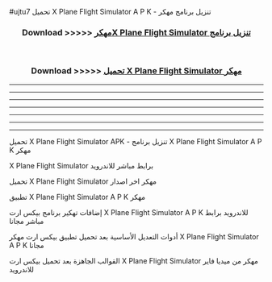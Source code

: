 #ujtu7 تحميل X Plane Flight Simulator A P K - تنزيل برنامج مهكر



<div align="center">
<h3>Download >>>>> <a href="https://runaway1.web.app/?sq=X Plane Flight Simulator">مهكرX Plane Flight Simulator تنزيل برنامج</a></h3><br>

<h3>Download >>>>> <a href="https://runaway1.web.app/?sq=X Plane Flight Simulator">تحميل X Plane Flight Simulator مهكر</a></h3>
</div>


----------------------------------------------------------

----------------------------------------------------------

----------------------------------------------------------

----------------------------------------------------------

----------------------------------------------------------

----------------------------------------------------------

----------------------------------------------------------

تحميل X Plane Flight Simulator APK - تنزيل برنامج X Plane Flight Simulator A P K مهكر

X Plane Flight Simulator برابط مباشر للاندرويد

تحميل X Plane Flight Simulator مهكر اخر اصدار

تطبيق X Plane Flight Simulator A P K مهكر

إضافات تهكير برنامج بيكس ارت X Plane Flight Simulator A P K للاندرويد برابط مباشر مجانا

أدوات التعديل الأساسية بعد تحميل تطبيق بيكس ارت مهكر X Plane Flight Simulator A P K مجانا

القوالب الجاهزة بعد تحميل بيكس ارت X Plane Flight Simulator مهكر من ميديا فاير للاندرويد


